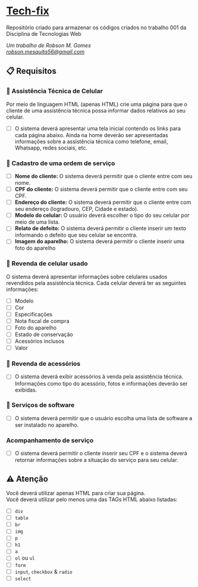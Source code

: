 # [Tech-fix](https://github.com/rob-ec/tech-fix)
Repositório criado para armazenar os códigos criados no trabalho 001 da Disciplina de Tecnologias Web

_Um trabalho de Robson M. Gomes_   
_<robson.mesquita56@gmail.com>_

## :clipboard: Requisitos

### :page_facing_up: Assistência Técnica de Celular
Por meio de linguagem HTML (apenas HTML) crie uma página para que o cliente de uma assistência técnica possa informar dados relativos ao seu celular. 

  - [ ] O sistema deverá apresentar uma tela inicial contendo os links para cada página abaixo. Ainda na home deverão ser apresentadas informações sobre a assistência técnica como telefone, email, Whatsapp, redes sociais, etc. 

### :page_facing_up: Cadastro de uma ordem de serviço 
  - [ ] **Nome do cliente:** O sistema deverá permitir que o cliente entre com seu nome. 
  - [ ] **CPF do cliente:** O sistema deverá permitir que o cliente entre com seu CPF.
  - [ ] **Endereço do cliente:** O sistema deverá permitir que o cliente entre com seu endereço (logradouro, CEP, Cidade e estado). 
  - [ ] **Modelo do celular:** O usuário deverá escolher o tipo do seu celular por meio de uma lista. 
  - [ ] **Relato de defeito:** O sistema deverá permitir o cliente inserir um texto informando o defeito que seu celular se encontra. 
  - [ ] **Imagem do aparelho:** O sistema deverá permitir o cliente inserir uma foto do aparelho 

### :page_facing_up: Revenda de celular usado 
O sistema deverá apresentar informações sobre celulares usados revendidos pela assistência técnica. Cada celular deverá ter as seguintes informações:
  - [ ] Modelo 
  - [ ] Cor 
  - [ ] Especificações 
  - [ ] Nota fiscal de compra 
  - [ ] Foto do aparelho 
  - [ ] Estado de conservação
  - [ ] Acessórios inclusos 
  - [ ] Valor 

### :page_facing_up: Revenda de acessórios 
  - [ ] O sistema deverá exibir acessórios à venda pela assistência técnica. Informações como tipo do acessório, fotos e informações deverão ser exibidas. 

### :page_facing_up: Serviços de software 
- [ ] O sistema deverá permitir que o usuário escolha uma lista de software a ser instalado no aparelho. 

### Acompanhamento de serviço 
- [ ] O sistema deverá permitir o cliente inserir seu CPF e o sistema deverá retornar informações sobre a situação do serviço para seu celular. 

## :warning: Atenção
Você deverá utilizar apenas HTML para criar sua página.  
Você deverá utilizar pelo menos uma das TAGs HTML abaixo listadas: 
- [ ] `div`
- [ ] `table` 
- [ ] `br` 
- [ ] `img` 
- [ ] `p` 
- [ ] `h1` 
- [ ] `a` 
- [ ] `ol` ou `ul` 
- [ ] `form` 
- [ ] `input`, `checkbox` & `radio`
- [ ] `select` 
